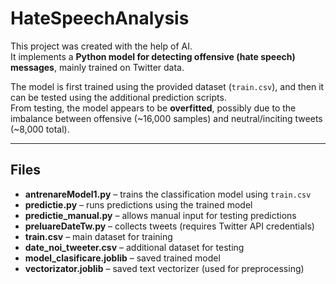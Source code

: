 # HateSpeechAnalysis

This project was created with the help of AI.  
It implements a **Python model for detecting offensive (hate speech) messages**, mainly trained on Twitter data.  

The model is first trained using the provided dataset (`train.csv`), and then it can be tested using the additional prediction scripts.  
From testing, the model appears to be **overfitted**, possibly due to the imbalance between offensive (~16,000 samples) and neutral/inciting tweets (~8,000 total).

---

## Files

- **antrenareModel1.py** – trains the classification model using `train.csv`  
- **predictie.py** – runs predictions using the trained model  
- **predictie_manual.py** – allows manual input for testing predictions  
- **preluareDateTw.py** – collects tweets (requires Twitter API credentials)  
- **train.csv** – main dataset for training  
- **date_noi_tweeter.csv** – additional dataset for testing  
- **model_clasificare.joblib** – saved trained model  
- **vectorizator.joblib** – saved text vectorizer (used for preprocessing)  


